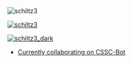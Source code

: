 <p align="left"> <img src="https://komarev.com/ghpvc/?username=schiltz3&label=Profile%20views&color=0e75b6&style=flat" alt="schiltz3" /> </p>

<p align="left"> <a href="https://github.com/ryo-ma/github-profile-trophy"><img src="https://github-profile-trophy.vercel.app/?username=schiltz3&theme=onedark&column=7" alt="schiltz3" /></a> </p>

<p align="left"><a href="https://github-readme-stats.vercel.app/api/top-langs?username=schiltz3&show_icons=true&locale=en&layout=compact"><img src="https://github-readme-stats.vercel.app/api/top-langs?username=schiltz3&show_icons=true&locale=en&theme=github_dark&layout=compact" alt="schiltz3_dark" a/></p>

* Currently collaborating on [CSSC-Bot](https://github.com/Antares-Network/CSSC-Bot)

<!--
**schiltz3/schiltz3** is a ✨ _special_ ✨ repository because its `README.md` (this file) appears on your GitHub profile.

Here are some ideas to get you started:

- 🔭 I’m currently working on ...
- 🌱 I’m currently learning ...
- 👯 I’m looking to collaborate on ...
- 🤔 I’m looking for help with ...
- 💬 Ask me about ...
- 📫 How to reach me: ...
- 😄 Pronouns: ...
- ⚡ Fun fact: ...
-->
